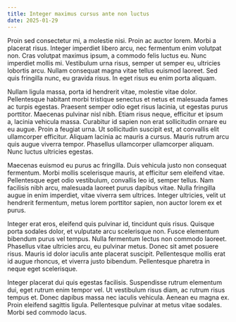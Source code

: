 ```yaml
---
title: Integer maximus cursus ante non luctus
date: 2025-01-29
---
```


Proin sed consectetur mi, a molestie nisi. Proin ac auctor lorem. Morbi a placerat risus. Integer imperdiet libero arcu, nec fermentum enim volutpat non. Cras volutpat maximus ipsum, a commodo felis luctus eu. Nunc imperdiet mollis mi. Vestibulum urna risus, semper ut semper eu, ultricies lobortis arcu. Nullam consequat magna vitae tellus euismod laoreet. Sed quis fringilla nunc, eu gravida risus. In eget risus eu enim porta aliquam.

Nullam ligula massa, porta id hendrerit vitae, molestie vitae dolor. Pellentesque habitant morbi tristique senectus et netus et malesuada fames ac turpis egestas. Praesent semper odio eget risus lacinia, ut egestas purus porttitor. Maecenas pulvinar nisl nibh. Etiam risus neque, efficitur et ipsum a, lacinia vehicula massa. Curabitur id sapien non erat sollicitudin ornare eu eu augue. Proin a feugiat urna. Ut sollicitudin suscipit est, at convallis elit ullamcorper efficitur. Aliquam lacinia ac mauris a cursus. Mauris rutrum arcu quis augue viverra tempor. Phasellus ullamcorper ullamcorper aliquam. Nunc luctus ultricies egestas.

Maecenas euismod eu purus ac fringilla. Duis vehicula justo non consequat fermentum. Morbi mollis scelerisque mauris, at efficitur sem eleifend vitae. Pellentesque eget odio vestibulum, convallis leo id, semper tellus. Nam facilisis nibh arcu, malesuada laoreet purus dapibus vitae. Nulla fringilla augue in enim imperdiet, vitae viverra sem ultrices. Integer ultricies, velit ut hendrerit fermentum, metus lorem porttitor sapien, non auctor lorem ex et purus.

Integer erat eros, eleifend quis pulvinar id, tincidunt quis risus. Quisque porta sodales dolor, et vulputate arcu scelerisque non. Fusce elementum bibendum purus vel tempus. Nulla fermentum lectus non commodo laoreet. Phasellus vitae ultricies arcu, eu pulvinar metus. Donec sit amet posuere risus. Mauris id dolor iaculis ante placerat suscipit. Pellentesque mollis erat id augue rhoncus, et viverra justo bibendum. Pellentesque pharetra in neque eget scelerisque.

Integer placerat dui quis egestas facilisis. Suspendisse rutrum elementum dui, eget rutrum enim tempor vel. Ut vestibulum risus diam, ac rutrum risus tempus et. Donec dapibus massa nec iaculis vehicula. Aenean eu magna ex. Proin eleifend sagittis ligula. Pellentesque pulvinar at metus vitae sodales. Morbi sed commodo lacus.
